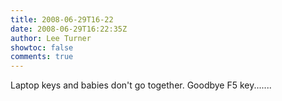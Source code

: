 ```yaml
---
title: 2008-06-29T16-22
date: 2008-06-29T16:22:35Z
author: Lee Turner
showtoc: false
comments: true
---
```


Laptop keys and babies don't go together.  Goodbye F5 key.......

